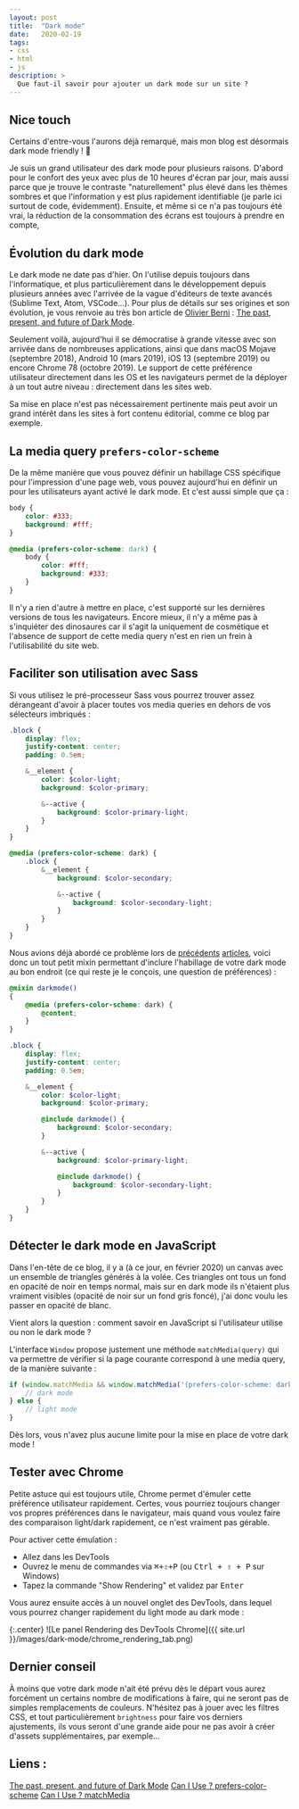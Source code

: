 ```yaml
---
layout: post
title:  "Dark mode"
date:   2020-02-19
tags:
- css
- html
- js
description: >
  Que faut-il savoir pour ajouter un dark mode sur un site ?
---
```


## Nice touch

Certains d'entre-vous l'aurons déjà remarqué, mais mon blog est désormais dark mode friendly ! 🎉

Je suis un grand utilisateur des dark mode pour plusieurs raisons. D'abord pour le confort des yeux avec plus de 10 heures d'écran par jour, mais aussi parce que je trouve le contraste "naturellement" plus élevé dans les thèmes sombres et que l'information y est plus rapidement identifiable (je parle ici surtout de code, évidemment). Ensuite, et même si ce n'a pas toujours été vrai, la réduction de la consommation des écrans est toujours à prendre en compte,

## Évolution du dark mode

Le dark mode ne date pas d'hier. On l'utilise depuis toujours dans l'informatique, et plus particulièrement dans le développement depuis plusieurs années avec l'arrivée de la vague d'éditeurs de texte avancés (Sublime Text, Atom, VSCode…). Pour plus de détails sur ses origines et son évolution, je vous renvoie au très bon article de [Olivier Berni](https://uxdesign.cc/@olivier_berni) : [The past, present, and future of Dark Mode](https://uxdesign.cc/the-past-present-and-future-of-dark-mode-9254f2956ec7).

Seulement voilà, aujourd'hui il se démocratise à grande vitesse avec son arrivée dans de nombreuses applications, ainsi que dans macOS Mojave (septembre 2018), Android 10 (mars 2019), iOS 13 (septembre 2019) ou encore Chrome 78 (octobre 2019). Le support de cette préférence utilisateur directement dans les OS et les navigateurs permet de la déployer à un tout autre niveau : directement dans les sites web.

Sa mise en place n'est pas nécessairement pertinente mais peut avoir un grand intérêt dans les sites à fort contenu éditorial, comme ce blog par exemple.

## La media query `prefers-color-scheme`

De la même manière que vous pouvez définir un habillage CSS spécifique pour l'impression d'une page web, vous pouvez aujourd'hui en définir un pour les utilisateurs ayant activé le dark mode. Et c'est aussi simple que ça :

```css
body {
    color: #333;
    background: #fff;
}

@media (prefers-color-scheme: dark) {
    body {
        color: #fff;
        background: #333;
    }
}
```

Il n'y a rien d'autre à mettre en place, c'est supporté sur les dernières versions de tous les navigateurs. Encore mieux, il n'y a même pas à s'inquiéter des dinosaures car il s'agit la uniquement de cosmétique et l'absence de support de cette media query n'est en rien un frein à l'utilisabilité du site web.

## Faciliter son utilisation avec Sass

Si vous utilisez le pré-processeur Sass vous pourrez trouver assez dérangeant d'avoir à placer toutes vos media queries en dehors de vos sélecteurs imbriqués :

```scss
.block {
    display: flex;
    justify-content: center;
    padding: 0.5em;

    &__element {
        color: $color-light;
        background: $color-primary;

        &--active {
            background: $color-primary-light;
        }
    }
}

@media (prefers-color-scheme: dark) {
    .block {
        &__element {
            background: $color-secondary;

            &--active {
                background: $color-secondary-light;
            }
        }
    }
}
```

Nous avions déjà abordé ce problème lors de [précédents](https://blog.smarchal.com/sass-et-media-queries) [articles](https://blog.smarchal.com/sass-queries), voici donc un tout petit mixin permettant d'inclure l'habillage de votre dark mode au bon endroit (ce qui reste je le conçois, une question de préférences) :

```scss
@mixin darkmode()
{
    @media (prefers-color-scheme: dark) {
        @content;
    }
}

.block {
    display: flex;
    justify-content: center;
    padding: 0.5em;

    &__element {
        color: $color-light;
        background: $color-primary;

        @include darkmode() {
            background: $color-secondary;
        }

        &--active {
            background: $color-primary-light;

            @include darkmode() {
                background: $color-secondary-light;
            }
        }
    }
}
```

## Détecter le dark mode en JavaScript

Dans l'en-tête de ce blog, il y a (à ce jour, en février 2020) un canvas avec un ensemble de triangles générés à la volée. Ces triangles ont tous un fond en opacité de noir en temps normal, mais sur en dark mode ils n'étaient plus vraiment visibles (opacité de noir sur un fond gris foncé), j'ai donc voulu les passer en opacité de blanc.

Vient alors la question : comment savoir en JavaScript si l'utilisateur utilise ou non le dark mode ?

L'interface `Window` propose justement une méthode `matchMedia(query)` qui va permettre de vérifier si la page courante correspond à une media query, de la manière suivante :

```js
if (window.matchMedia && window.matchMedia('(prefers-color-scheme: dark)').matches) {
    // dark mode
} else {
    // light mode
}
```

Dès lors, vous n'avez plus aucune limite pour la mise en place de votre dark mode !

## Tester avec Chrome

Petite astuce qui est toujours utile, Chrome permet d'émuler cette préférence utilisateur rapidement. Certes, vous pourriez toujours changer vos propres préférences dans le navigateur, mais quand vous voulez faire des comparaison light/dark rapidement, ce n'est vraiment pas gérable.

Pour activer cette émulation :
- Allez dans les DevTools
- Ouvrez le menu de commandes via <kbd>⌘+⇧+P</kbd> (ou <kbd>Ctrl + ⇧ + P</kbd> sur Windows)
- Tapez la commande "Show Rendering" et validez par <kbd>Enter</kbd>

Vous aurez ensuite accès à un nouvel onglet des DevTools, dans lequel vous pourrez changer rapidement du light mode au dark mode :

{:.center}
![Le panel Rendering des DevTools Chrome]({{ site.url }}/images/dark-mode/chrome_rendering_tab.png)

## Dernier conseil

À moins que votre dark mode n'ait été prévu dès le départ vous aurez forcément un certains nombre de modifications à faire, qui ne seront pas de simples remplacements de couleurs. N'hésitez pas à jouer avec les filtres CSS, et tout particulièrement `brightness` pour faire vos derniers ajustements, ils vous seront d'une grande aide pour ne pas avoir à créer d'assets supplémentaires, par exemple…

## Liens :

[The past, present, and future of Dark Mode](https://uxdesign.cc/the-past-present-and-future-of-dark-mode-9254f2956ec7)
[Can I Use ? prefers-color-scheme](https://caniuse.com/#feat=prefers-color-scheme)
[Can I Use ? matchMedia](https://caniuse.com/#search=matchMedia)
